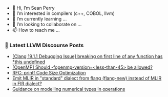 - 👋 Hi, I’m Sean Perry
- 👀 I’m interested in compilers (c++, COBOL, llvm)
- 🌱 I’m currently learning ...
- 💞️ I’m looking to collaborate on ...
- 📫 How to reach me ...

<!---
s66perry/s66perry is a ✨ special ✨ repository because its `README.md` (this file) appears on your GitHub profile.
You can click the Preview link to take a look at your changes.
--->
### 📕 Latest LLVM Discourse Posts

<!-- DISCOURSE-LLVM:START -->
- [[Clang 19.1.1 Debugging Issue] breaking on first line of any function has *this undefined](https://discourse.llvm.org/t/clang-19-1-1-debugging-issue-breaking-on-first-line-of-any-function-has-this-undefined/83169#post_6)
- [[OpenMP] Should -fopenmp-version=&lt;less-than-45&gt; be allowed?](https://discourse.llvm.org/t/openmp-should-fopenmp-version-less-than-45-be-allowed/83257#post_1)
- [RFC: printf Code Size Optimization](https://discourse.llvm.org/t/rfc-printf-code-size-optimization/83146#post_20)
- [Emit MLIR in &quot;standard&quot; dialect from flang &lpar;flang-new&rpar; instead of MLIR in FIR dialect?](https://discourse.llvm.org/t/emit-mlir-in-standard-dialect-from-flang-flang-new-instead-of-mlir-in-fir-dialect/83229#post_4)
- [Guidance on modelling numerical types in operations](https://discourse.llvm.org/t/guidance-on-modelling-numerical-types-in-operations/83256#post_2)
<!-- DISCOURSE-LLVM:END -->
